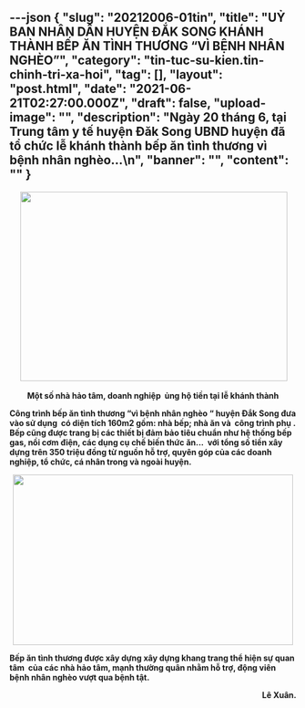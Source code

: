 ---json
{
    "slug": "20212006-01tin",
    "title": "UỶ BAN NHÂN DÂN HUYỆN ĐẮK SONG KHÁNH THÀNH BẾP ĂN TÌNH THƯƠNG “VÌ BỆNH NHÂN NGHÈO”",
    "category": "tin-tuc-su-kien.tin-chinh-tri-xa-hoi",
    "tag": [],
    "layout": "post.html",
    "date": "2021-06-21T02:27:00.000Z",
    "draft": false,
    "upload-image": "",
    "description": "Ngày 20 tháng 6, tại Trung tâm y tế huyện Đăk Song UBND huyện đã tổ chức lễ khánh thành bếp ăn tình thương vì bệnh nhân nghèo...\n",
    "banner": "",
    "__content__": ""
}
---
<p style="text-align:center"><strong>&nbsp;<img src="https://lh5.googleusercontent.com/GgXR-FBGLrvn4ELdCgSDmaDt4WffxcLZaSFtBpCg1CdFXEDGdU-lixINy1tR4dIAuRKDyu2_1Xhx6-abmZKQ--__-NG-tpIQTycdOiFjrhC7jqGE5d9fxeCuxRKF9A" style="height:332px; width:469px" /></strong></p>

<p style="text-align:center"><strong>Một số nh&agrave; hảo t&acirc;m, doanh nghiệp&nbsp; ủng hộ tiền tại lễ kh&aacute;nh th&agrave;nh</strong></p>

<p><strong>C&ocirc;ng tr&igrave;nh bếp ăn t&igrave;nh thương &ldquo;v&igrave; bệnh nh&acirc;n ngh&egrave;o &ldquo; huyện Đắk Song đưa v&agrave;o sử dụng&nbsp; c&oacute; diện t&iacute;ch 160m2 gồm: nh&agrave; bếp; nh&agrave; ăn v&agrave;&nbsp; c&ocirc;ng tr&igrave;nh phụ . Bếp cũng được trang bị c&aacute;c thiết bị đảm bảo ti&ecirc;u chuẩn như hệ thống bếp gas, nồi cơm điện, c&aacute;c dụng cụ chế biến thức ăn...&nbsp; với tổng số tiền x&acirc;y dựng tr&ecirc;n 350 triệu đồng từ nguồn hỗ trợ, quy&ecirc;n g&oacute;p của c&aacute;c doanh nghiệp, tổ chức, c&aacute; nh&acirc;n trong v&agrave; ngo&agrave;i huyện.</strong></p>

<p style="text-align:center"><strong><img src="https://lh6.googleusercontent.com/EHboK9ynDl81XG5jioCA98zeSXwYZJCQp9kabrH4pq9sSizIo8qFV1Y1az4NU87M_c_NqrC7v7lzZS9o95jpx8ISfUnOI6Q7MTI93vj-VeOiTdaEXmJrU3mYXZViWA" style="height:299px; width:492px" /></strong></p>

<p><strong>Bếp ăn t&igrave;nh thương được x&acirc;y dựng x&acirc;y dựng khang trang thể hiện sự quan t&acirc;m&nbsp; của c&aacute;c nh&agrave; hảo t&acirc;m, mạnh thường qu&acirc;n nhằm hỗ trợ, động vi&ecirc;n bệnh nh&acirc;n ngh&egrave;o vượt qua bệnh tật.</strong></p>

<p style="text-align:right"><strong>L&ecirc; Xu&acirc;n.</strong></p>
